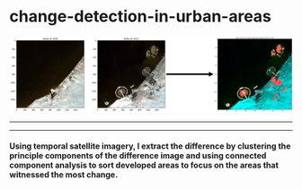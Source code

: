 # change-detection-in-urban-areas

![change detection in Dubai](img.png)


---
---

#### Using temporal satellite imagery, I extract the difference by **clustering** the **principle components** of the difference image and using **connected component analysis** to sort developed areas to focus on the areas that witnessed the most change. 
